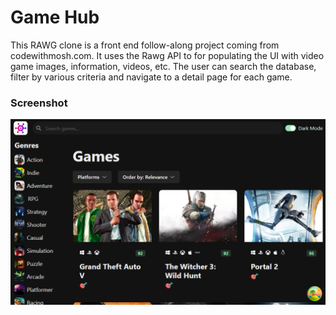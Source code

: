 # Game Hub

This RAWG clone is a front end follow-along project coming from codewithmosh.com. It uses the Rawg API to for populating the UI with video game images, information, videos, etc. The user can search the database, filter by various criteria and navigate to a detail page for each game.

### Screenshot

![alt text](image.png)